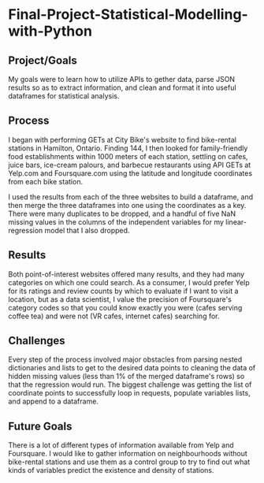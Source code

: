 # Final-Project-Statistical-Modelling-with-Python

## Project/Goals
My goals were to learn how to utilize APIs to gether data, parse JSON results so as to extract information, and clean and format it into useful dataframes for statistical analysis.

## Process
I began with performing GETs at City Bike's website to find bike-rental stations in Hamilton, Ontario. Finding 144, I then looked for family-friendly food establishments within 1000 meters of each station, settling on cafes, juice bars, ice-cream palours, and barbecue restaurants using API GETs at Yelp.com and Foursquare.com using the latitude and longitude coordinates from each bike station.

I used the results from each of the three websites to build a dataframe, and then merge the three dataframes into one using the coordinates as a key. There were many duplicates to be dropped, and a handful of five NaN missing values in the columns of the independent variables for my linear-regression model that I also dropped. 

## Results
Both point-of-interest websites offered many results, and they had many categories on which one could search. As a consumer, I would prefer Yelp for its ratings and review counts by which to evaluate if I want to visit a location, but as a data scientist, I value the precision of Foursquare's category codes so that you could know exactly you were (cafes serving coffee tea) and were not (VR cafes, internet cafes) searching for.

## Challenges 
Every step of the process involved major obstacles from parsing nested dictionaries and lists to get to the desired data points to cleaning the data of hidden missing values (less than 1% of the merged dataframe's rows) so that the regression would run. The biggest challenge was getting the list of coordinate points to successfully loop in requests, populate variables lists, and append to a dataframe. 

## Future Goals
There is a lot of different types of information available from Yelp and Foursquare. I would like to gather information on neighbourhoods without bike-rental stations and use them as a control group to try to find out what kinds of variables predict the existence and density of stations. 
